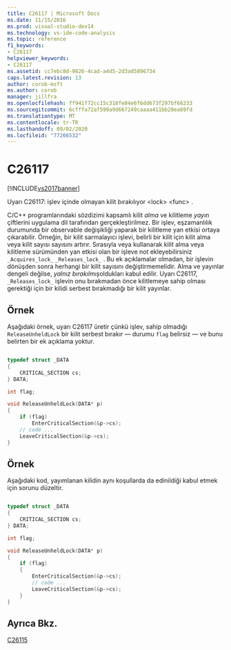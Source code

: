 ```yaml
---
title: C26117 | Microsoft Docs
ms.date: 11/15/2016
ms.prod: visual-studio-dev14
ms.technology: vs-ide-code-analysis
ms.topic: reference
f1_keywords:
- C26117
helpviewer_keywords:
- C26117
ms.assetid: cc7ebc8d-9826-4cad-a4d5-2d3ad5896734
caps.latest.revision: 13
author: corob-msft
ms.author: corob
manager: jillfra
ms.openlocfilehash: ff941f72cc15c318fe84e6f6dd673f297bf66233
ms.sourcegitcommit: 6cfffa72af599a9d667249caaaa411bb28ea69fd
ms.translationtype: MT
ms.contentlocale: tr-TR
ms.lasthandoff: 09/02/2020
ms.locfileid: "77266532"
---
```

# <a name="c26117"></a>C26117
[!INCLUDE[vs2017banner](../includes/vs2017banner.md)]

Uyarı C26117: işlev içinde olmayan kilit bırakılıyor \<lock> \<func> .

C/C++ programlarındaki sözdizimi kapsamlı kilit *alma* ve kilitleme *yayın* çiftlerini uygulama dil tarafından gerçekleştirilmez. Bir işlev, eşzamanlılık durumunda bir observable değişikliği yaparak bir kilitleme yan etkisi ortaya çıkarabilir. Örneğin, bir kilit sarmalayıcı işlevi, belirli bir kilit için kilit alma veya kilit sayısı sayısını artırır. Sırasıyla veya kullanarak kilit alma veya kilitleme sürümünden yan etkisi olan bir işleve not ekleyebilirsiniz `_Acquires_lock_` `_Releases_lock_` . Bu ek açıklamalar olmadan, bir işlevin dönüşden sonra herhangi bir kilit sayısını değiştirmemelidir. Alma ve yayınlar dengeli değilse, *yalnız bırakılmış*oldukları kabul edilir. Uyarı C26117, `_Releases_lock_` işlevin onu bırakmadan önce kilitlemeye sahip olması gerektiği için bir kilidi serbest bırakmadığı bir kilit yayınlar.

## <a name="example"></a>Örnek
Aşağıdaki örnek, uyarı C26117 üretir çünkü işlev, sahip olmadığı `ReleaseUnheldLock` bir kilit serbest bırakır — durumu `flag` belirsiz — ve bunu belirten bir ek açıklama yoktur.

```cpp

typedef struct _DATA
{
    CRITICAL_SECTION cs;
} DATA;

int flag;

void ReleaseUnheldLock(DATA* p)
{
    if (flag)
        EnterCriticalSection(&p->cs);
    // code ...
    LeaveCriticalSection(&p->cs);
}
```

## <a name="example"></a>Örnek
Aşağıdaki kod, yayımlanan kilidin aynı koşullarda da edinildiği kabul etmek için sorunu düzeltir.

```cpp

typedef struct _DATA
{
    CRITICAL_SECTION cs;
} DATA;

int flag;

void ReleaseUnheldLock(DATA* p)
{
    if (flag)
    {
        EnterCriticalSection(&p->cs);
        // code ...
        LeaveCriticalSection(&p->cs);
    }
}
```

## <a name="see-also"></a>Ayrıca Bkz.
[C26115](../code-quality/c26115.md)
